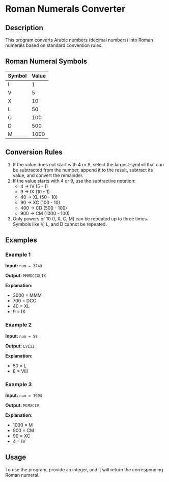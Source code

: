 # Roman Numerals Converter

## Description
This program converts Arabic numbers (decimal numbers) into Roman numerals based on standard conversion rules.

## Roman Numeral Symbols

| Symbol | Value |
|--------|-------|
| I      | 1     |
| V      | 5     |
| X      | 10    |
| L      | 50    |
| C      | 100   |
| D      | 500   |
| M      | 1000  |

## Conversion Rules
1. If the value does not start with 4 or 9, select the largest symbol that can be subtracted from the number, append it to the result, subtract its value, and convert the remainder.
2. If the value starts with 4 or 9, use the subtractive notation:
   - 4 → IV (5 - 1)
   - 9 → IX (10 - 1)
   - 40 → XL (50 - 10)
   - 90 → XC (100 - 10)
   - 400 → CD (500 - 100)
   - 900 → CM (1000 - 100)
3. Only powers of 10 (I, X, C, M) can be repeated up to three times. Symbols like V, L, and D cannot be repeated.

## Examples

### Example 1
**Input:** `num = 3749`

**Output:** `MMMDCCXLIX`

**Explanation:**
- 3000 = MMM
- 700 = DCC
- 40 = XL
- 9 = IX

### Example 2
**Input:** `num = 58`

**Output:** `LVIII`

**Explanation:**
- 50 = L
- 8 = VIII

### Example 3
**Input:** `num = 1994`

**Output:** `MCMXCIV`

**Explanation:**
- 1000 = M
- 900 = CM
- 90 = XC
- 4 = IV

## Usage
To use the program, provide an integer, and it will return the corresponding Roman numeral.


